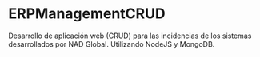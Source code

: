 # ERPManagementCRUD
Desarrollo de aplicación web (CRUD) para las incidencias de los sistemas desarrollados por NAD Global. Utilizando NodeJS y MongoDB.
